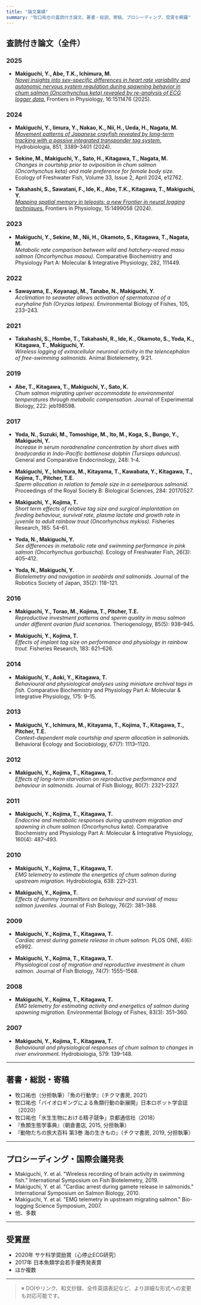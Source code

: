 ```yaml
---
title: "論文業績"
summary: "牧口祐也の査読付き論文、著書・総説、寄稿、プロシーディング、受賞を網羅"
---
```


## 査読付き論文（全件）

### 2025

- **Makiguchi, Y., Abe, T.K., Ichimura, M.**  
  [*Novel insights into sex-specific differences in heart rate variability and autonomic nervous system regulation during spawning behavior in chum salmon (Oncorhynchus keta) revealed by re-analysis of ECG logger data.*](https://doi.org/10.3389/fphys.2025.1511476) Frontiers in Physiology, 16:1511476 (2025).

### 2024

- **Makiguchi, Y., Iimura, Y., Nakao, K., Nii, H., Ueda, H., Nagata, M.**  
  [*Movement patterns of Japanese crayfish revealed by long-term tracking with a passive integrated transponder tag system.*](https://doi.org/10.1007/s10750-024-05503-8) Hydrobiologia, 851, 3389–3401 (2024).

- **Sekine, M., Makiguchi, Y., Sato, H., Kitagawa, T., Nagata, M.**  
  *Changes in courtship prior to oviposition in chum salmon (Oncorhynchus keta) and male preference for female body size.* Ecology of Freshwater Fish, Volume 33, Issue 2, April 2024, e12762.

- **Takahashi, S., Sawatani, F., Ide, K., Abe, T.K., Kitagawa, T., Makiguchi, Y.**  
  [*Mapping spatial memory in teleosts: a new Frontier in neural logging techniques.*](https://doi.org/10.3389/fphys.2024.1499058) Frontiers in Physiology, 15:1499058 (2024).

### 2023

- **Makiguchi, Y., Sekine, M., Nii, H., Okamoto, S., Kitagawa, T., Nagata, M.**  
  *Metabolic rate comparison between wild and hatchery-reared masu salmon (Oncorhynchus masou).* Comparative Biochemistry and Physiology Part A: Molecular & Integrative Physiology, 282, 111449.

### 2022

- **Sawayama, E., Koyanagi, M., Tanabe, N., Makiguchi, Y.**  
  *Acclimation to seawater allows activation of spermatozoa of a euryhaline fish (Oryzias latipes).* Environmental Biology of Fishes, 105, 233–243.

### 2021

- **Takahashi, S., Hombe, T., Takahashi, R., Ide, K., Okamoto, S., Yoda, K., Kitagawa, T., Makiguchi, Y.**  
  *Wireless logging of extracellular neuronal activity in the telencephalon of free-swimming salmonids.* Animal Biotelemetry, 9:21.

### 2019

- **Abe, T., Kitagawa, T., Makiguchi, Y., Sato, K.**  
  *Chum salmon migrating upriver accommodate to environmental temperatures through metabolic compensation.* Journal of Experimental Biology, 222: jeb198598.

### 2017

- **Yoda, N., Suzuki, M., Tomoshige, M., Ito, M., Koga, S., Bungo, Y., Makiguchi, Y.**  
  *Increase in serum noradrenaline concentration by short dives with bradycardia in Indo-Pacific bottlenose dolphin (Tursiops aduncus).* General and Comparative Endocrinology, 248: 1–4.

- **Makiguchi, Y., Ichimura, M., Kitayama, T., Kawabata, Y., Kitagawa, T., Kojima, T., Pitcher, T.E.**  
  *Sperm allocation in relation to female size in a semelparous salmonid.* Proceedings of the Royal Society B: Biological Sciences, 284: 20170527.

- **Makiguchi, Y., Kojima, T.**  
  *Short term effects of relative tag size and surgical implantation on feeding behaviour, survival rate, plasma lactate and growth rate in juvenile to adult rainbow trout (Oncorhynchus mykiss).* Fisheries Research, 185: 54–61.

- **Yoda, N., Makiguchi, Y.**  
  *Sex differences in metabolic rate and swimming performance in pink salmon (Oncorhynchus gorbuscha).* Ecology of Freshwater Fish, 26(3): 405–412.

- **Yoda, N., Makiguchi, Y.**  
  *Biotelemetry and navigation in seabirds and salmonids.* Journal of the Robotics Society of Japan, 35(2): 118–121.

### 2016

- **Makiguchi, Y., Torao, M., Kojima, T., Pitcher, T.E.**  
  *Reproductive investment patterns and sperm quality in masu salmon under different ovarian fluid scenarios.* Theriogenology, 85(5): 938–945.

- **Makiguchi, Y., Kojima, T.**  
  *Effects of implant tag size on performance and physiology in rainbow trout.* Fisheries Research, 183: 621–626.

### 2014

- **Makiguchi, Y., Aoki, Y., Kitagawa, T.**  
  *Behavioural and physiological analyses using miniature archival tags in fish.* Comparative Biochemistry and Physiology Part A: Molecular & Integrative Physiology, 175: 9–15.

### 2013

- **Makiguchi, Y., Ichimura, M., Kitayama, T., Kojima, T., Kitagawa, T., Pitcher, T.E.**  
  *Context-dependent male courtship and sperm allocation in salmonids.* Behavioral Ecology and Sociobiology, 67(7): 1113–1120.

### 2012

- **Makiguchi, Y., Kojima, T., Kitagawa, T.**  
  *Effects of long-term starvation on reproductive performance and behaviour in salmonids.* Journal of Fish Biology, 80(7): 2321–2327.

### 2011

- **Makiguchi, Y., Kojima, T., Kitagawa, T.**  
  *Endocrine and metabolic responses during upstream migration and spawning in chum salmon (Oncorhynchus keta).* Comparative Biochemistry and Physiology Part A: Molecular & Integrative Physiology, 160(4): 487–493.

### 2010

- **Makiguchi, Y., Kojima, T., Kitagawa, T.**  
  *EMG telemetry to estimate the energetics of chum salmon during upstream migration.* Hydrobiologia, 638: 221–231.

- **Makiguchi, Y., Kojima, T.**  
  *Effects of dummy transmitters on behaviour and survival of masu salmon juveniles.* Journal of Fish Biology, 76(2): 381–388.

### 2009

- **Makiguchi, Y., Kojima, T., Kitagawa, T.**  
  *Cardiac arrest during gamete release in chum salmon.* PLOS ONE, 4(6): e5992.

- **Makiguchi, Y., Kojima, T., Kitagawa, T.**  
  *Physiological cost of migration and reproductive investment in chum salmon.* Journal of Fish Biology, 74(7): 1555–1568.

### 2008

- **Makiguchi, Y., Kojima, T., Kitagawa, T.**  
  *EMG telemetry for estimating activity and energetics of salmon during spawning migration.* Environmental Biology of Fishes, 83(3): 351–360.

### 2007

- **Makiguchi, Y., Kojima, T., Kitagawa, T.**  
  *Behavioural and physiological responses of chum salmon to changes in river environment.* Hydrobiologia, 579: 139–148.

---

## 著書・総説・寄稿

- 牧口祐也（分担執筆）『魚の行動学』（チクマ書房, 2021）  
- 牧口祐也「バイオロギングによる魚類行動の新展開」日本ロボット学会誌（2020）  
- 牧口祐也「水生生物における精子競争」京都通信社（2018）  
- 『魚類生態学事典』（朝倉書店, 2015, 分担執筆）  
- 『動物たちの旅大百科 第3巻 海の生きもの』（チクマ書房, 2019, 分担執筆）

---

## プロシーディング・国際会議発表

- Makiguchi, Y. et al. "Wireless recording of brain activity in swimming fish." International Symposium on Fish Biotelemetry, 2019.
- Makiguchi, Y. et al. "Cardiac arrest during gamete release in salmonids." International Symposium on Salmon Biology, 2010.
- Makiguchi, Y. et al. "EMG telemetry in upstream migrating salmon." Bio-logging Science Symposium, 2007.
- 他、多数

---

## 受賞歴

- 2020年 サケ科学奨励賞（心停止ECG研究）
- 2017年 日本魚類学会若手優秀発表賞
- ほか複数

---

> ※ DOIやリンク、和文抄録、全件英語表記など、より詳細な形式への変更も対応可能です。